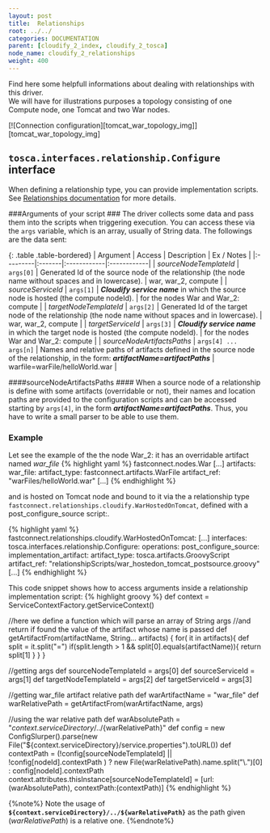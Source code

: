 ```yaml
---
layout: post
title:  Relationships
root: ../../
categories: DOCUMENTATION
parent: [cloudify_2_index, cloudify_2_tosca]
node_name: cloudify_2_relationships
weight: 400
---
```


Find here some helpfull informations about dealing with relationships with this driver.  
We will have for illustrations purposes a topology consisting of one Compute node, one Tomcat and two War nodes.  

[![Connection configuration][tomcat_war_topology_img]][tomcat_war_topology_img]


## `tosca.interfaces.relationship.Configure` interface ##
When defining a relationship type, you can provide implementation scripts.  
See [Relationships documentation](/documentation/tosca_ref/tosca_concepts_types_normative_relationships.html) for more details.  

###Arguments of your script ###
The driver collects some data and pass them into the scripts when triggering execution. You can access these via the `args` variable, which is an array, usually of String data. The followings are the data sent:

{: .table .table-bordered}
| Argument | Access | Description | Ex / Notes |
|:---------|:-------|:------------|:------------|
| *sourceNodeTemplateId*  | `args[0]` |  Generated Id of the source node of the relationship (the node name without spaces and in lowercase). | war, war_2, compute  |
| *sourceServiceId* | `args[1]` | ***Cloudify service name*** in which the source node is hosted (the compute nodeId). | for the nodes War and War_2: compute |
| *targetNodeTemplateId* | `args[2]` | Generated Id of the target node of the relationship (the node name without spaces and in lowercase). | war, war_2, compute  |
| *targetServiceId* | `args[3]` | ***Cloudify service name*** in which the target node is hosted (the compute nodeId). | for the nodes War and War_2: compute |
| *sourceNodeArtifactsPaths* | `args[4] ... args[n]` | Names and relative paths of artifacts defined in the source node of the relationship, in the form: ***artifactName=artifactPaths*** | warfile=warFile/helloWorld.war |

####sourceNodeArtifactsPaths ####
When a source node of a relationship is define with some artifacts (overridable or not), their names and location paths are provided to the configuration scripts and can be accessed starting by `args[4]`, in the form ***artifactName=artifactPaths***. Thus, you have to write a small parser to be able to use them.

### Example ###
Let see the example of the the node War_2: it has an overridable artifact named *war_file*
{% highlight yaml %}
fastconnect.nodes.War
  [...]
  artifacts:
    war_file:
      artifact_type: fastconnect.artifacts.WarFile
      artifact_ref: "warFiles/helloWorld.war"
  [...]
{% endhighlight %}

and is hosted on Tomcat node and bound to it via the a relationship type `fastconnect.relationships.cloudify.WarHostedOnTomcat`, defined with a post_configure_source script:.

{% highlight yaml %}
fastconnect.relationships.cloudify.WarHostedOnTomcat:
  [...]
  interfaces:
    tosca.interfaces.relationship.Configure:
      operations:
        post_configure_source:
          implementation_artifact:
            artifact_type: tosca.artifacts.GroovyScript
            artifact_ref: "relationshipScripts/war_hostedon_tomcat_postsource.groovy"
  [...]
{% endhighlight %}

This code snippet shows how to access arguments inside a relationship implementation script:
{% highlight groovy %}
def context = ServiceContextFactory.getServiceContext()

//here we define a function which will parse an array of String args
//and return if found the value of the artifact whose name is passed
def getArtifactFrom(artifactName, String... artifacts) {
  for( it in artifacts){
    def split = it.split("=")
    if(split.length > 1 && split[0].equals(artifactName)){
       return split[1]
    }
  }
}

//getting args
def sourceNodeTemplateId =  args[0]
def sourceServiceId = args[1]
def targetNodeTemplateId = args[2]
def targetServiceId = args[3]

//getting war_file artifact relative path
def warArtifactName = "war_file"
def warRelativePath = getArtifactFrom(warArtifactName, args)

//using the war relative path
def warAbsolutePath = "${context.serviceDirectory}/../${warRelativePath}"
def config  = new ConfigSlurper().parse(new File("${context.serviceDirectory}/service.properties").toURL())
def contextPath = (!config[sourceNodeTemplateId] || !config[nodeId].contextPath ) ? new File(warRelativePath).name.split("\\.")[0] : config[nodeId].contextPath
context.attributes.thisInstance[sourceNodeTemplateId] = [url:(warAbsolutePath), contextPath:(contextPath)]
{% endhighlight %}

{%note%}
Note the usage of **`${context.serviceDirectory}/../${warRelativePath}`** as the path given (*warRelativePath*) is a relative one.
{%endnote%}
